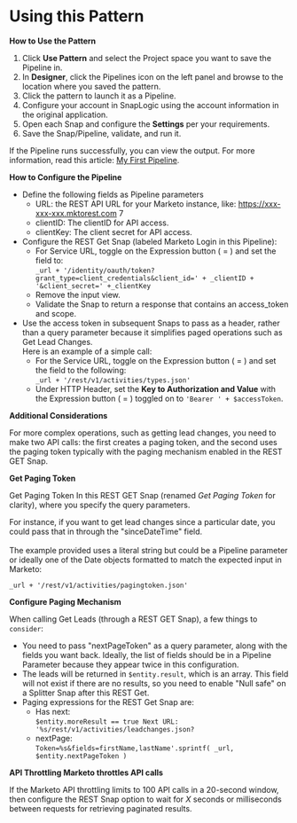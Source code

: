 # Using this Pattern

**How to Use the Pattern**

1. Click **Use Pattern** and select the Project space you want to save the Pipeline in.
2. In **Designer**, click the Pipelines icon on the left panel and browse to the location where you saved the pattern.
3. Click the pattern to launch it as a Pipeline.
4. Configure your account in SnapLogic using the account information in the original application.
5. Open each Snap and configure the **Settings** per your requirements.
6. Save the Snap/Pipeline, validate, and run it.

If the Pipeline runs successfully, you can view the output. For more information, read this article: [My First Pipeline](https://docs-snaplogic.atlassian.net/wiki/spaces/SD/pages/1438412).

**How to Configure the Pipeline**

* Define the following fields as Pipeline parameters
  * URL: the REST API URL for your Marketo instance, like: https://xxx-xxx-xxx.mktorest.com 7
  * clientID: The clientID for API access.
  * clientKey: The client secret for API access.
* Configure the REST Get Snap (labeled Marketo Login in this Pipeline):
  * For Service URL, toggle on the Expression button ( = ) and set the field to:\
    `_url + '/identity/oauth/token?grant_type=client_credentials&client_id=' + _clientID + '&client_secret=' +_clientKey`
  * Remove the input view.
  * Validate the Snap to return a response that contains an access\_token and scope.
* Use the access token in subsequent Snaps to pass as a header, rather than a query parameter because it simplifies paged operations such as Get Lead Changes.\
  Here is an example of a simple call:
  * For the Service URL, toggle on the Expression button ( = ) and set the field to the following:\
    `_url + '/rest/v1/activities/types.json'`
  * Under HTTP Header, set the **Key to Authorization and Value** with the Expression button ( = ) toggled on to `'Bearer ' + $accessToken`.

**Additional Considerations**

For more complex operations, such as getting lead changes, you need to make two API calls: the first creates a paging token, and the second uses the paging token typically with the paging mechanism enabled in the REST GET Snap.

**Get Paging Token**

Get Paging Token In this REST GET Snap (renamed _Get Paging Token_ for clarity), where you specify the query parameters.

For instance, if you want to get lead changes since a particular date, you could pass that in through the "sinceDateTime" field.\
\
&#x20;The example provided uses a literal string but could be a Pipeline parameter or ideally one of the Date objects formatted to match the expected input in Marketo:

`_url + '/rest/v1/activities/pagingtoken.json'`

**Configure Paging Mechanism**

When calling Get Leads (through a REST GET Snap), a few things to `consider`:

* You need to pass "nextPageToken" as a query parameter, along with the fields you want back. Ideally, the list of fields should be in a Pipeline Parameter because they appear twice in this configuration.
* The leads will be returned in `$entity.result`, which is an array. This field will not exist if there are no results, so you need to enable "Null safe" on a Splitter Snap after this REST Get.
* Paging expressions for the REST Get Snap are:
  * Has next:\
    `$entity.moreResult == true Next URL: '%s/rest/v1/activities/leadchanges.json?`
  * nextPage:\
    `Token=%s&fields=firstName,lastName'.sprintf( _url, $entity.nextPageToken )`

**API Throttling Marketo throttles API calls**

If the Marketo API throttling limits to 100 API calls in a 20-second window, then configure the REST Snap option to wait for _X_ seconds or milliseconds between requests for retrieving paginated results.
